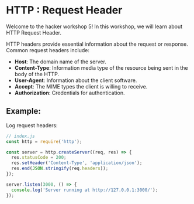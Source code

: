 # HTTP : Request Header

Welcome to the hacker workshop 5! In this workshop, we will learn about HTTP Request Header.

HTTP headers provide essential information about the request or response. Common request headers include:

- **Host**: The domain name of the server.
- **Content-Type**: Information media type of the resource being sent in the body of the HTTP.
- **User-Agent**: Information about the client software.
- **Accept**: The MIME types the client is willing to receive.
- **Authorization**: Credentials for authentication.

## Example:
Log request headers:

```js
// index.js
const http = require('http');

const server = http.createServer((req, res) => {
  res.statusCode = 200;
  res.setHeader('Content-Type', 'application/json');
  res.end(JSON.stringify(req.headers));
});

server.listen(3000, () => {
  console.log('Server running at http://127.0.0.1:3000/');
});
```